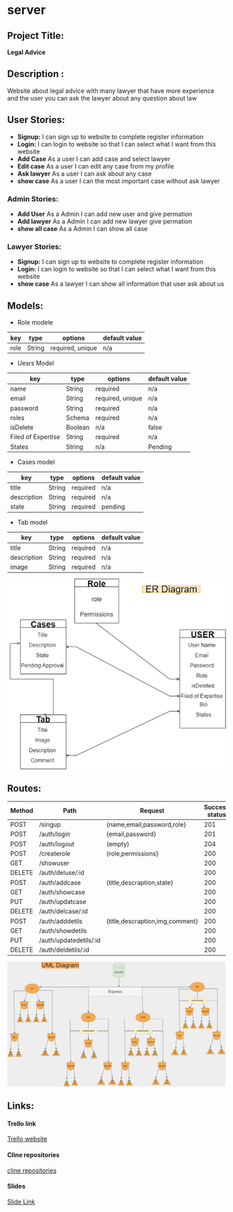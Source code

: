 # server

## Project Title:

**Legal Advice**

## Description :

Website about legal advice with many lawyer that have more experience and the user you can ask the lawyer about any question about law

## User Stories:

- **Signup:** I can sign up to website to complete register information
- **Login:** I can login to website so that I can select what I want from this website
- **Add Case** As a user I can add case and select lawyer
- **Edit case** As a user I can edit any case from my profile
- **Ask lawyer** As a user I can ask about any case
- **show case** As a user I can the most important case without ask lawyer

### Admin Stories:

- **Add User** As a Admin I can add new user and give permation
- **Add lawyer** As a Admin I can add new lawyer give permation
- **show all case** As a Admin I can show all case

### Lawyer Stories:

- **Signup:** I can sign up to website to complete register information
- **Login:** I can login to website so that I can select what I want from this website
- **show case** As a lawyer I can show all information that user ask about us

## Models:

- Role modele

| key  | type   | options          | default value |
| ---- | ------ | ---------------- | ------------- |
| role | String | required, unique | n/a           |

- Uesrs Model

| key                | type           | options          | default value |
| ------------------ | -------------- | ---------------- | ------------- |
| name               | String         | required         | n/a           |
| email              | String         | required, unique | n/a           |
| password           | String         | required         | n/a           |
| roles              | Schema <roles> | required         | n/a           |
| isDelete           | Boolean        | n/a              | false         |
| Filed of Expertise | String         | required         | n/a           |
| States             | String         | n/a              | Pending       |

- Cases model

| key         | type   | options  | default value |
| ----------- | ------ | -------- | ------------- |
| title       | String | required | n/a           |
| description | String | required | n/a           |
| state       | String | required | pending       |

- Tab model

| key         | type   | options  | default value |
| ----------- | ------ | -------- | ------------- |
| title       | String | required | n/a           |
| description | String | required | n/a           |
| image       | String | required | n/a           |

![ER Diagram](https://github.com/MP-Project-Mohammed-Ali/server/blob/main/diagram/ER%20Diagram.png)

## Routes:

| Method | Path                   | Request                         | Success status | Error status |Permissions    |
| ------ | ---------------------- | ------------------------------- | -------------- | ------------ |---------------|
| POST   | /singup                | {name,email,password,role}      | 201            | 404          | public        |
| POST   | /auth/login            | {email,password}                | 201            | 401          | User&Lawyer   |
| POST   | /auth/logout           | (empty)                         | 204            | 400          | User&Lawyer   |
| POST   | /createrole            | {role,permissions}              | 200            | 404          | Admin  only   |
| GET    | /showuser              |                                 | 200            | 400          | public        |
| DELETE | /auth/deluse/:id       |                                 | 200            | 400          | User&Lawyer   |
| POST   | /auth/addcase          | {title,descraption,state}       | 200            | 400          | User&Lawyer   |
| GET    | /auth/showcase         |                                 | 200            | 400          | User&Lawyer   |
| PUT    | /auth/updatcase        |                                 | 200            | 400          | User&Lawyer   |
| DELETE | /auth/delcase/:id      |                                 | 200            | 400          | User&Lawyer   |
| POST   | /auth/adddetils        | {title,descraption,img,comment} | 200            | 400          | User&Lawyer   |
| GET    | /auth/showdetils       |                                 | 200            | 400          | User&Lawyer   |
| PUT    | /auth/updatedetils/:id |                                 | 200            | 400          | User&Lawyer   |
| DELETE | /auth/deldetils/:id    |                                 | 200            | 400          | User&Lawyer   |

![UML Diagram](<https://github.com/MP-Project-Mohammed-Ali/server/blob/main/diagram/UML%20Diagram%20V1%20(1).png>)



## Links:

#### Trello link

[Trello website](https://trello.com/b/wgen9s3X/mp-project-mohammed-ali)

#### Cline repositories

[cline repositories](https://github.com/MP-Project-Mohammed-Ali/client)

#### Slides 
[Slide Link](https://github.com/M0hammed-18)



